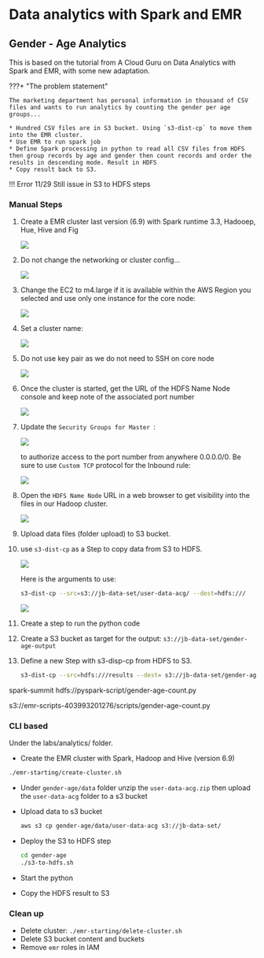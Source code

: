 # Data analytics with Spark and EMR


## Gender - Age Analytics

This is based on the tutorial from A Cloud Guru on Data Analytics with Spark and EMR, with some new adaptation.  

???+ "The problem statement"

    The marketing department has personal information in thousand of CSV files and wants to run analytics by counting the gender per age groups...

    * Hundred CSV files are in S3 bucket. Using `s3-dist-cp` to move them into the EMR cluster.
    * Use EMR to run spark job
    * Define Spark processing in python to read all CSV files from HDFS then group records by age and gender then count records and order the results in descending mode. Result in HDFS
    * Copy result back to S3.

!!! Error
    11/29 Still issue in S3 to HDFS steps

### Manual Steps

1. Create a EMR cluster last version (6.9) with Spark runtime 3.3, Hadooep, Hue, Hive and Fig

    ![](./images/spark-emr/emr-cluster-1.png)

1. Do not change the networking or cluster config...

    ![](./images/spark-emr/emr-cluster-hw.png)

1. Change the EC2 to m4.large if it is available within the AWS Region you selected and use only one instance for the core node:

    ![](./images/spark-emr/emr-cluster-nodes.png)

1. Set a cluster name:

    ![](./images/spark-emr/emr-cluster-general.png)

1. Do not use key pair as we do not need to SSH on core node

    ![](./images/spark-emr/emr-cluster-security.png)


1. Once the cluster is started, get the URL of the HDFS Name Node console and keep note of the associated port number

    ![](./images/spark-emr/emr-cluster-ui-urls.png)

1. Update the `Security Groups for Master `: 

    ![](./images/spark-emr/emr-cluster-summary.png)

     to authorize access to the port number from anywhere 0.0.0.0/0. Be sure to use `Custom TCP` protocol for the Inbound rule:

    ![](./images/spark-emr/sg-rule.png)

1. Open the `HDFS Name Node` URL in a web browser to get visibility into the files in our Hadoop cluster.

    ![](./images/spark-emr/emr-hadoop-ui.png)

1. Upload data files (folder upload) to S3 bucket.
1. use `s3-dist-cp` as a Step to copy data from S3 to HDFS. 

    ![](./images/spark-emr/s3-dist-cp.png)

    Here is the arguments to use:

    ```sh
    s3-dist-cp --src=s3://jb-data-set/user-data-acg/ --dest=hdfs:///
    ```

    ![](./images/spark-emr/s3tohdfs-step.png)

1. Create a step to run the python code
1. Create a S3 bucket as target for the output: `s3://jb-data-set/gender-age-output`
1. Define a new Step with s3-disp-cp from HDFS to S3. 

    ```sh
    s3-dist-cp --src=hdfs:///results --dest= s3://jb-data-set/gender-age-output
    ```



spark-summit hdfs://pyspark-script/gender-age-count.py

s3://emr-scripts-403993201276/scripts/gender-age-count.py 

### CLI based

Under the labs/analytics/ folder.

* Create the EMR cluster with Spark, Hadoop and Hive (version 6.9)

```sh
./emr-starting/create-cluster.sh
```

* Under `gender-age/data` folder unzip the `user-data-acg.zip` then upload the `user-data-acg` folder to a s3 bucket
* Upload data to s3 bucket

    ```sh
    aws s3 cp gender-age/data/user-data-acg s3://jb-data-set/
    ```
* Deploy the S3 to HDFS step

    ```sh
    cd gender-age
    ./s3-to-hdfs.sh
    ```
* Start the python
* Copy the HDFS result to S3

### Clean up

* Delete cluster: `./emr-starting/delete-cluster.sh`
* Delete S3 bucket content and buckets
* Remove `emr` roles in IAM
